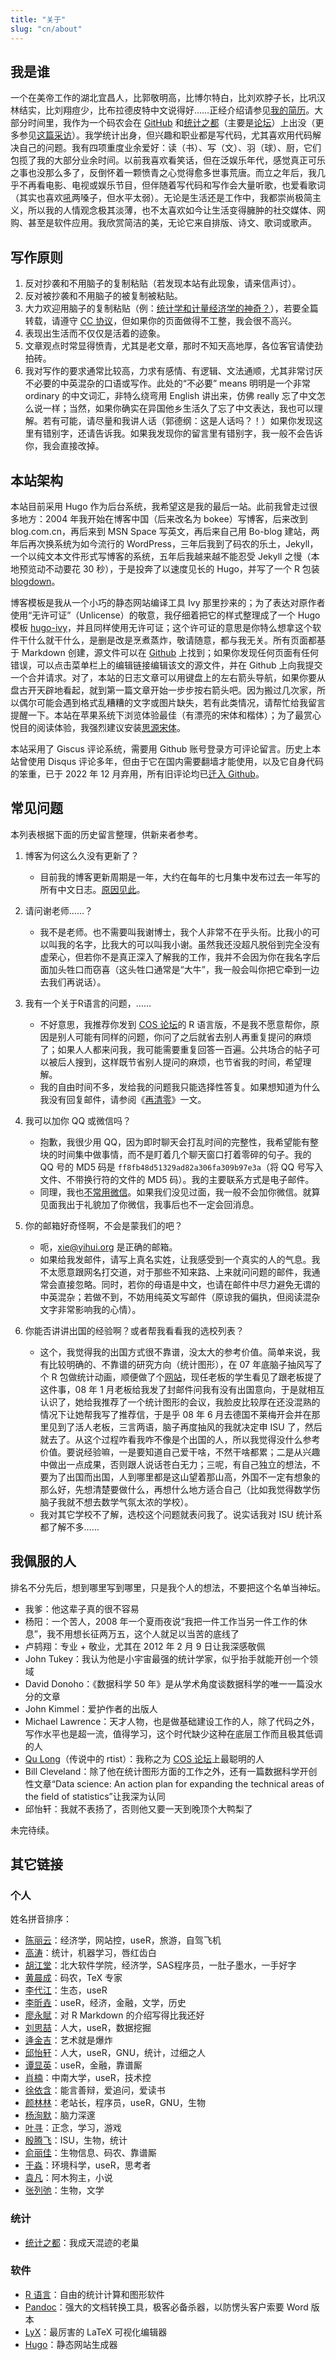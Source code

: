 ```yaml
---
title: "关于"
slug: "cn/about"
---
```


## 我是谁

一个在美帝工作的湖北宜昌人，比郭敬明高，比博尔特白，比刘欢脖子长，比巩汉林结实，比刘翔痘少，比布拉德皮特中文说得好……正经介绍请参见[我的简历](../vitae/)。大部分时间里，我作为一个码农会在 [GitHub](https://github.com/yihui) 和[统计之都](https://cosx.org)（主要是[论坛](https://d.cosx.org)）上出没（更多参见[这篇采访](https://usesthis.com/interviews/yihui.xie/)）。我学统计出身，但兴趣和职业都是写代码，尤其喜欢用代码解决自己的问题。我有四项重度业余爱好：读（书）、写（文）、羽（球）、厨，它们包揽了我的大部分业余时间。以前我喜欢看笑话，但在泛娱乐年代，感觉真正可乐之事也没那么多了，反倒怀着一颗愤青之心觉得愈多世事荒唐。而立之年后，我几乎不再看电影、电视或娱乐节目，但伴随着写代码和写作会大量听歌，也爱看歌词（其实也喜欢[吼](../sing/)两嗓子，但水平太弱）。无论是生活还是工作中，我都崇尚极简主义，所以我的人情观念极其淡薄，也不太喜欢如今让生活变得臃肿的社交媒体、网购、甚至是软件应用。我欣赏简洁的美，无论它来自排版、诗文、歌词或歌声。

## 写作原则

1. 反对抄袭和不用脑子的复制粘贴（若发现本站有此现象，请来信声讨）。
1. 反对被抄袭和不用脑子的被复制被粘贴。
1. 大力欢迎用脑子的复制粘贴（例：[统计学和计量经济学的神奇？](http://www.loyhome.com/?p=679)），若要全篇转载，请遵守 [CC 协议](https://creativecommons.org/licenses/by-nc-sa/4.0/)，但如果你的页面做得不工整，我会很不高兴。
1. 表现出生活而不仅仅是活着的迹象。
1. 文章观点时常显得愤青，尤其是老文章，那时不知天高地厚，各位客官请使劲拍砖。
1. 我对写作的要求通常比较高，力求有感情、有逻辑、文法通顺，尤其非常讨厌不必要的中英混杂的口语或写作。此处的“不必要” means 明明是一个非常 ordinary 的中文词汇，非特么绕弯用 English 讲出来，仿佛 really 忘了中文怎么说一样；当然，如果你确实在异国他乡生活久了忘了中文表达，我也可以理解。若有可能，请尽量和我讲人话（郭德纲：这是人话吗？！）如果你发现这里有错别字，还请告诉我。如果我发现你的留言里有错别字，我一般不会告诉你，我会直接改掉。

## 本站架构

本站目前采用 Hugo 作为后台系统，我希望这是我的最后一站。此前我曾走过很多地方：2004 年我开始在博客中国（后来改名为 bokee）写博客，后来改到 blog.com.cn，再后来到 MSN Space 写英文，再后来自己用 Bo-blog 建站，两年后再次换系统为如今流行的 WordPress，三年后我到了码农的乐土，Jekyll，一个以纯文本文件形式写博客的系统，五年后我越来越不能忍受 Jekyll 之慢（本地预览动不动要花 30 秒），于是投奔了以速度见长的 Hugo，并写了一个 R 包装 [blogdown](https://github.com/rstudio/blogdown)。

博客模板是我从一个小巧的静态网站编译工具 Ivy 那里抄来的；为了表达对原作者使用“无许可证”（Unlicense）的敬意，我仔细着把它的样式整理成了一个 Hugo 模板 [hugo-ivy](https://github.com/yihui/hugo-ivy)，并且同样使用无许可证；这个许可证的意思是你特么想拿这个软件干什么就干什么，是删是改是烹煮蒸炸，敬请随意，都与我无关。所有页面都基于 Markdown 创建，源文件可以在 [Github](https://github.com/rbind/yihui) 上找到；如果你发现任何页面有任何错误，可以点击菜单栏上的编辑链接编辑该文的源文件，并在 Github 上向我提交一个合并请求。对了，本站的日志文章可以用键盘上的左右箭头导航，如果你要从盘古开天辟地看起，就到第一篇文章开始一步步按右箭头吧。因为搬过几次家，所以偶尔可能会遇到格式乱糟糟的文字或图片缺失，若有此类情况，请帮忙给我留言提醒一下。本站在苹果系统下浏览体验最佳（有漂亮的宋体和楷体）；为了最赏心悦目的阅读体验，我强烈建议安装[思源宋体](/cn/2017/04/source-han-serif/)。

本站采用了 Giscus 评论系统，需要用 Github 账号登录方可评论留言。历史上本站曾使用 Disqus 评论多年，但由于它在国内需要翻墙才能使用，以及它自身代码的笨重，已于 2022 年 12 月弃用，所有旧评论均已[迁入 Github](https://github.com/yihui/yihui.org/discussions)。

## 常见问题

本列表根据下面的历史留言整理，供新来者参考。

1. 博客为何这么久没有更新了？
    - 目前我的博客更新周期是一年，大约在每年的七月集中发布过去一年写的所有中文日志。[原因见此](/cn/2020/07/silence/)。
1. 请问谢老师……？
    - 我不是老师。也不需要叫我谢博士，我个人非常不在乎头衔。比我小的可以叫我的名字，比我大的可以叫我小谢。虽然我还没超凡脱俗到完全没有虚荣心，但若你不是真正深入了解我的工作，我并不会因为你在我名字后面加头牲口而窃喜（这头牲口通常是“大牛”，我一般会叫你把它牵到一边去我们再说话）。

1. 我有一个关于R语言的问题，……
    - 不好意思，我推荐你发到 [COS 论坛](https://d.cosx.org)的 R 语言版，不是我不愿意帮你，原因是别人可能有同样的问题，你问了之后就省去别人再重复提问的麻烦了；如果人人都来问我，我可能需要重复回答一百遍。公共场合的帖子可以被后人搜到，这样既节省别人提问的麻烦，也节省我的时间，希望理解。
    - 我的自由时间不多，发给我的问题我只能选择性答复。如果想知道为什么我没有回复邮件，请参阅《[再清零](/cn/2018/09/inbox-zero/)》一文。

1. 我可以加你 QQ 或微信吗？
    - 抱歉，我很少用 QQ，因为即时聊天会打乱时间的完整性，我希望能有整块的时间集中做事情，而不是盯着几个聊天窗口打着零碎的句子。我的 QQ 号的 MD5 码是 `ff8fb48d51329ad82a306fa309b97e3a`（将 QQ 号写入文件、不带换行符的文件的 MD5 码）。我的主要联系方式是电子邮件。
    - 同理，我也[不常用微信](/cn/2017/05/wechat/)。如果我们没见过面，我一般不会加你微信。就算见面我出于礼貌加了你微信，我事后也不一定会回消息。

1. 你的邮箱好奇怪啊，不会是蒙我们的吧？
    - 呃，xie@yihui.org 是正确的邮箱。
    - 如果给我发邮件，请写上真名实姓，让我感受到一个真实的人的气息。我不太愿意跟网名打交道，对于那些不知来路、上来就问问题的邮件，我通常会直接忽略。同时，若你的母语是中文，也请在邮件中尽力避免无谓的中英混杂；若做不到，不妨用纯英文写邮件（原谅我的偏执，但阅读混杂文字非常影响我的心情）。

1. 你能否讲讲出国的经验啊？或者帮我看看我的选校列表？
    - 这个，我觉得我的出国方式很不靠谱，没太大的参考价值。简单来说，我有比较明确的、不靠谱的研究方向（统计图形），在 07 年底脑子抽风写了个 R 包做统计动画，顺便做了个[网站](https://r.yihui.org)，现任老板的学生看见了跟老板提了这件事，08 年 1 月老板给我发了封邮件问我有没有出国意向，于是就相互认识了，她给我推荐了一个统计图形的会议，我脸皮比较厚在还没混熟的情况下让她帮我写了推荐信，于是乎 08 年 6 月去德国不莱梅开会并在那里见到了活人老板，三言两语，脑子再度抽风的我就决定申 ISU 了，然后就去了。从这个过程咋看我咋不像是个出国的人，所以我觉得没什么参考价值。要说经验嘛，一是要知道自己爱干啥，不然干啥都累；二是从兴趣中做出一点成果，否则跟人说话苍白无力；三呢，有自己独立的想法，不要为了出国而出国，人到哪里都是这山望着那山高，外国不一定有想象的那么好，先想清楚要做什么，再想什么地方适合自己（比如我觉得数学伤脑子我就不想去数学气氛太浓的学校）。
    - 我对其它学校不了解，选校这个问题就表问我了。说实话我对 ISU 统计系都了解不多……

## 我佩服的人

排名不分先后，想到哪里写到哪里，只是我个人的想法，不要把这个名单当神坛。

- 我爹：他这辈子真的很不容易
- 杨阳：一个苦人，2008 年一个夏雨夜说“我把一件工作当另一件工作的休息”，我不用想长征两万五，这个人就足以当苦的底线了
- 卢鸫翔：专业 + 敬业，尤其在 2012 年 2 月 9 日让我深感敬佩
- John Tukey：我认为他是小宇宙最强的统计学家，似乎抬手就能开创一个领域
- David Donoho：《数据科学 50 年》是从学术角度谈数据科学的唯一一篇没水分的文章
- John Kimmel：爱护作者的出版人
- Michael Lawrence：天才人物，也是做基础建设工作的人，除了代码之外，写作水平也是超一流，值得学习，这个时代缺少这种在底层工作而且极其低调的人
- [Qu Long](https://sites.google.com/site/drlongqu/)（传说中的 rtist）：我称之为 [COS 论坛](https://d.cosx.org)上最聪明的人
- Bill Cleveland：除了他在统计图形方面的工作之外，还有一篇数据科学开创性文章“Data science: An action plan for expanding the technical areas of the field of statistics”让我深为认同
- 邱怡轩：我就不表扬了，否则他又要一天到晚顶个大鸭梨了

未完待续。

## 其它链接

### 个人

姓名拼音排序：

- [陈丽云](http://www.loyhome.com)：经济学，网站控，useR，旅游，自驾飞机
- [高涛](https://joegaotao.github.io)：统计，机器学习，唇红齿白
- [胡江堂](http://jiangtanghu.com/cn/)：北大软件学院，经济学，SAS程序员，一肚子墨水，一手好字
- [黄晨成](https://liam0205.me)：码农，TeX 专家
- [李代江](https://www.dlilab.com)：生态，useR
- [李昕垚](http://www.xinyao.pub)：useR，经济，金融，文学，历史
- [廖永賦](https://yongfu.name)：对 R Markdown 的介绍写得比我还好
- [刘思喆](http://www.bjt.name)：人大，useR，数据挖掘
- [逄金吉](https://jinjipang.com)：艺术就是爆炸
- [邱怡轩](http://yixuan.cos.name/)：人大，useR，GNU，统计，过细之人
- [谭显英](https://shrektan.com)：useR，金融，靠谱厮
- [肖楠](https://nanx.me)：中南大学，useR，技术控
- [徐依含](https://yihanxu.github.io)：能言善辩，爱追问，爱读书
- [颜林林](https://yanlinlin.cn)：老站长，程序员，useR，GNU，生物
- [杨洵默](https://tcya.xyz)：脑力深邃
- [叶寻](https://cyrusyip.org)：正念，学习，游戏
- [殷腾飞](http://www.tengfei.name/)：ISU，生物，统计
- [俞丽佳](https://yulijia.net)：生物信息、码农、靠谱厮
- [于淼](https://yufree.cn)：环境科学，useR，思考者
- [袁凡](https://yuanfan.rbind.io)：阿木狗主，小说
- [张列弛](https://www.liechi.org)：生物，文学

<!--
- [陈钢](http://www.gossipcoder.com/)：中南大学，useR，生物信息学，译者
- [范建宁](http://blog.cos.name/fan)：川大人大，量化投资，useR，许三多
- [魏太云](http://blog.cos.name/taiyun)：中南大学/人大，useR，可视化，数学建模，文绉绉
-->

### 统计

- [统计之都](https://cosx.org)：我成天混迹的老巢

### 软件

- [R 语言](https://www.r-project.org)：自由的统计计算和图形软件
- [Pandoc](https://pandoc.org)：强大的文档转换工具，极客必备杀器，以防愣头客户索要 Word 版本
- [LyX](https://www.lyx.org)：最厉害的 LaTeX 可视化编辑器
- [Hugo](https://gohugo.io)：静态网站生成器
